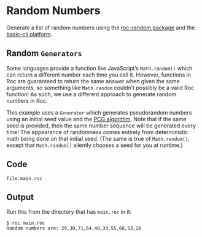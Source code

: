 # Random Numbers

Generate a list of random numbers using the [roc-random package](https://github.com/JanCVanB/roc-random) and the [basic-cli platform](https://github.com/roc-lang/basic-cli).

## Random `Generators`

Some languages provide a function like JavaScript’s `Math.random()` which can return a different number each time you call it. However, functions in Roc are guaranteed to return the same answer when given the same arguments, so something like `Math.random` couldn’t possibly be a valid Roc function! As such, we use a different approach to generate random numbers in Roc.

This example uses a `Generator` which generates pseudorandom numbers using an initial seed value and the [PCG algorithm](https://www.pcg-random.org/). Note that if the same seed is provided, then the same number sequence will be generated every time! The appearance of randomness comes entirely from deterministic math being done on that initial seed. (The same is true of `Math.random()`, except that `Math.random()` silently chooses a seed for you at runtime.)

## Code
```roc
file:main.roc
```

## Output

Run this from the directory that has `main.roc` in it:

```
$ roc main.roc
Random numbers are: 29,30,71,64,48,33,55,68,53,28
```
